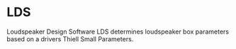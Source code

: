 # LDS
Loudspeaker Design Software
LDS determines loudspeaker box parameters based on a drivers Thiell Small Parameters.
